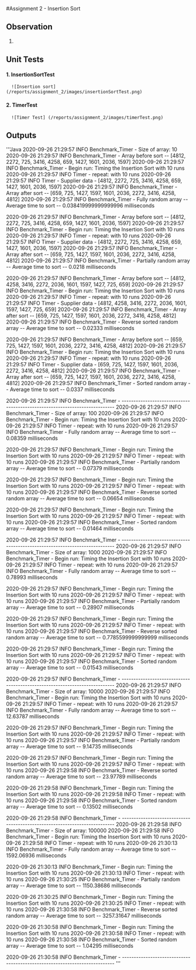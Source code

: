 #Assignment 2 - Insertion Sort

## Observation
1. 

## Unit Tests
#### 1. InsertionSortTest
      ![Insertion sort] (/reports/assignment_2/images/insertionSortTest.png)
#### 2. TimerTest
      ![Timer Test] (/reports/assignment_2/images/timerTest.png)

## Outputs
'''Java
2020-09-26 21:29:57 INFO  Benchmark_Timer - Size of array: 10
2020-09-26 21:29:57 INFO  Benchmark_Timer - Array before sort -- [4812, 2272, 725, 3416, 4258, 659, 1427, 1601, 2036, 1597]
2020-09-26 21:29:57 INFO  Benchmark_Timer - Begin run: Timing the Insertion Sort with 10 runs
2020-09-26 21:29:57 INFO  Timer - repeat: with 10 runs
2020-09-26 21:29:57 INFO  Timer - Supplier data - [4812, 2272, 725, 3416, 4258, 659, 1427, 1601, 2036, 1597]
2020-09-26 21:29:57 INFO  Benchmark_Timer - Array after sort -- [659, 725, 1427, 1597, 1601, 2036, 2272, 3416, 4258, 4812]
2020-09-26 21:29:57 INFO  Benchmark_Timer - Fully random array -- Average time to sort -- 0.038419999999999996 milliseconds

2020-09-26 21:29:57 INFO  Benchmark_Timer - Array before sort -- [4812, 2272, 725, 3416, 4258, 659, 1427, 1601, 2036, 1597]
2020-09-26 21:29:57 INFO  Benchmark_Timer - Begin run: Timing the Insertion Sort with 10 runs
2020-09-26 21:29:57 INFO  Timer - repeat: with 10 runs
2020-09-26 21:29:57 INFO  Timer - Supplier data - [4812, 2272, 725, 3416, 4258, 659, 1427, 1601, 2036, 1597]
2020-09-26 21:29:57 INFO  Benchmark_Timer - Array after sort -- [659, 725, 1427, 1597, 1601, 2036, 2272, 3416, 4258, 4812]
2020-09-26 21:29:57 INFO  Benchmark_Timer - Partially random array -- Average time to sort -- 0.0218 milliseconds

2020-09-26 21:29:57 INFO  Benchmark_Timer - Array before sort -- [4812, 4258, 3416, 2272, 2036, 1601, 1597, 1427, 725, 659]
2020-09-26 21:29:57 INFO  Benchmark_Timer - Begin run: Timing the Insertion Sort with 10 runs
2020-09-26 21:29:57 INFO  Timer - repeat: with 10 runs
2020-09-26 21:29:57 INFO  Timer - Supplier data - [4812, 4258, 3416, 2272, 2036, 1601, 1597, 1427, 725, 659]
2020-09-26 21:29:57 INFO  Benchmark_Timer - Array after sort -- [659, 725, 1427, 1597, 1601, 2036, 2272, 3416, 4258, 4812]
2020-09-26 21:29:57 INFO  Benchmark_Timer - Reverse sorted random array -- Average time to sort -- 0.02333 milliseconds

2020-09-26 21:29:57 INFO  Benchmark_Timer - Array before sort -- [659, 725, 1427, 1597, 1601, 2036, 2272, 3416, 4258, 4812]
2020-09-26 21:29:57 INFO  Benchmark_Timer - Begin run: Timing the Insertion Sort with 10 runs
2020-09-26 21:29:57 INFO  Timer - repeat: with 10 runs
2020-09-26 21:29:57 INFO  Timer - Supplier data - [659, 725, 1427, 1597, 1601, 2036, 2272, 3416, 4258, 4812]
2020-09-26 21:29:57 INFO  Benchmark_Timer - Array after sort -- [659, 725, 1427, 1597, 1601, 2036, 2272, 3416, 4258, 4812]
2020-09-26 21:29:57 INFO  Benchmark_Timer - Sorted random array -- Average time to sort -- 0.0337 milliseconds

2020-09-26 21:29:57 INFO  Benchmark_Timer - ---------------------------------------------------------------------------
2020-09-26 21:29:57 INFO  Benchmark_Timer - Size of array: 100
2020-09-26 21:29:57 INFO  Benchmark_Timer - Begin run: Timing the Insertion Sort with 10 runs
2020-09-26 21:29:57 INFO  Timer - repeat: with 10 runs
2020-09-26 21:29:57 INFO  Benchmark_Timer - Fully random array -- Average time to sort -- 0.08359 milliseconds

2020-09-26 21:29:57 INFO  Benchmark_Timer - Begin run: Timing the Insertion Sort with 10 runs
2020-09-26 21:29:57 INFO  Timer - repeat: with 10 runs
2020-09-26 21:29:57 INFO  Benchmark_Timer - Partially random array -- Average time to sort -- 0.07379 milliseconds

2020-09-26 21:29:57 INFO  Benchmark_Timer - Begin run: Timing the Insertion Sort with 10 runs
2020-09-26 21:29:57 INFO  Timer - repeat: with 10 runs
2020-09-26 21:29:57 INFO  Benchmark_Timer - Reverse sorted random array -- Average time to sort -- 0.06654 milliseconds

2020-09-26 21:29:57 INFO  Benchmark_Timer - Begin run: Timing the Insertion Sort with 10 runs
2020-09-26 21:29:57 INFO  Timer - repeat: with 10 runs
2020-09-26 21:29:57 INFO  Benchmark_Timer - Sorted random array -- Average time to sort -- 0.01464 milliseconds

2020-09-26 21:29:57 INFO  Benchmark_Timer - ---------------------------------------------------------------------------
2020-09-26 21:29:57 INFO  Benchmark_Timer - Size of array: 1000
2020-09-26 21:29:57 INFO  Benchmark_Timer - Begin run: Timing the Insertion Sort with 10 runs
2020-09-26 21:29:57 INFO  Timer - repeat: with 10 runs
2020-09-26 21:29:57 INFO  Benchmark_Timer - Fully random array -- Average time to sort -- 0.78993 milliseconds

2020-09-26 21:29:57 INFO  Benchmark_Timer - Begin run: Timing the Insertion Sort with 10 runs
2020-09-26 21:29:57 INFO  Timer - repeat: with 10 runs
2020-09-26 21:29:57 INFO  Benchmark_Timer - Partially random array -- Average time to sort -- 0.28907 milliseconds

2020-09-26 21:29:57 INFO  Benchmark_Timer - Begin run: Timing the Insertion Sort with 10 runs
2020-09-26 21:29:57 INFO  Timer - repeat: with 10 runs
2020-09-26 21:29:57 INFO  Benchmark_Timer - Reverse sorted random array -- Average time to sort -- 0.7785599999999999 milliseconds

2020-09-26 21:29:57 INFO  Benchmark_Timer - Begin run: Timing the Insertion Sort with 10 runs
2020-09-26 21:29:57 INFO  Timer - repeat: with 10 runs
2020-09-26 21:29:57 INFO  Benchmark_Timer - Sorted random array -- Average time to sort -- 0.01543 milliseconds

2020-09-26 21:29:57 INFO  Benchmark_Timer - ---------------------------------------------------------------------------
2020-09-26 21:29:57 INFO  Benchmark_Timer - Size of array: 10000
2020-09-26 21:29:57 INFO  Benchmark_Timer - Begin run: Timing the Insertion Sort with 10 runs
2020-09-26 21:29:57 INFO  Timer - repeat: with 10 runs
2020-09-26 21:29:57 INFO  Benchmark_Timer - Fully random array -- Average time to sort -- 12.63787 milliseconds

2020-09-26 21:29:57 INFO  Benchmark_Timer - Begin run: Timing the Insertion Sort with 10 runs
2020-09-26 21:29:57 INFO  Timer - repeat: with 10 runs
2020-09-26 21:29:57 INFO  Benchmark_Timer - Partially random array -- Average time to sort -- 9.14735 milliseconds

2020-09-26 21:29:57 INFO  Benchmark_Timer - Begin run: Timing the Insertion Sort with 10 runs
2020-09-26 21:29:57 INFO  Timer - repeat: with 10 runs
2020-09-26 21:29:58 INFO  Benchmark_Timer - Reverse sorted random array -- Average time to sort -- 23.97789 milliseconds

2020-09-26 21:29:58 INFO  Benchmark_Timer - Begin run: Timing the Insertion Sort with 10 runs
2020-09-26 21:29:58 INFO  Timer - repeat: with 10 runs
2020-09-26 21:29:58 INFO  Benchmark_Timer - Sorted random array -- Average time to sort -- 0.13502 milliseconds

2020-09-26 21:29:58 INFO  Benchmark_Timer - ---------------------------------------------------------------------------
2020-09-26 21:29:58 INFO  Benchmark_Timer - Size of array: 100000
2020-09-26 21:29:58 INFO  Benchmark_Timer - Begin run: Timing the Insertion Sort with 10 runs
2020-09-26 21:29:58 INFO  Timer - repeat: with 10 runs
2020-09-26 21:30:13 INFO  Benchmark_Timer - Fully random array -- Average time to sort -- 1592.06936 milliseconds

2020-09-26 21:30:13 INFO  Benchmark_Timer - Begin run: Timing the Insertion Sort with 10 runs
2020-09-26 21:30:13 INFO  Timer - repeat: with 10 runs
2020-09-26 21:30:25 INFO  Benchmark_Timer - Partially random array -- Average time to sort -- 1150.38686 milliseconds

2020-09-26 21:30:25 INFO  Benchmark_Timer - Begin run: Timing the Insertion Sort with 10 runs
2020-09-26 21:30:25 INFO  Timer - repeat: with 10 runs
2020-09-26 21:30:58 INFO  Benchmark_Timer - Reverse sorted random array -- Average time to sort -- 3257.31647 milliseconds

2020-09-26 21:30:58 INFO  Benchmark_Timer - Begin run: Timing the Insertion Sort with 10 runs
2020-09-26 21:30:58 INFO  Timer - repeat: with 10 runs
2020-09-26 21:30:58 INFO  Benchmark_Timer - Sorted random array -- Average time to sort -- 1.04295 milliseconds

2020-09-26 21:30:58 INFO  Benchmark_Timer - ---------------------------------------------------------------------------
'''